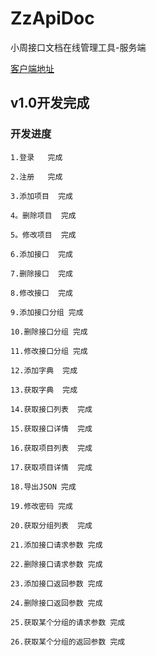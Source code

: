# ZzApiDoc
小周接口文档在线管理工具-服务端

[客户端地址](https://github.com/zhouzhuo810/ZzApiDoc-Android)

## v1.0开发完成

### 开发进度

```
1.登录   完成
  
2.注册   完成
  
3.添加项目  完成
  
4。删除项目  完成
  
5。修改项目  完成
  
6.添加接口  完成
  
7.删除接口  完成
  
8.修改接口  完成
  
9.添加接口分组 完成
    
10.删除接口分组 完成
  
11.修改接口分组 完成
  
12.添加字典  完成
  
13.获取字典  完成
  
14.获取接口列表  完成
  
15.获取接口详情  完成
  
16.获取项目列表  完成
  
17.获取项目详情  完成
  
18.导出JSON 完成
  
19.修改密码 完成
  
20.获取分组列表  完成

21.添加接口请求参数 完成
  
22.删除接口请求参数 完成
  
23.添加接口返回参数 完成
  
24.删除接口返回参数 完成

25.获取某个分组的请求参数 完成
  
26.获取某个分组的返回参数 完成
  
  
```